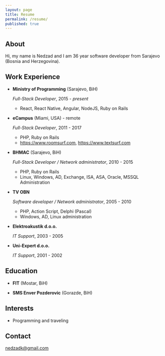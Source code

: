 ```yaml
---
layout: page
title: Resume
permalink: /resume/
published: true
---
```


About
-----
Hi, my name is Nedzad and I am 36 year software developer from Sarajevo (Bosnia and Herzegovina).

Work Experience
---------------

*   **Ministry of Programming** (Sarajevo, BiH)

    *Full-Stack Developer*, 2015 - *present*

    -   React, React Native, Angular, NodeJS, Ruby on Rails

*   **eCampus** (Miami, USA) - remote

    *Full-Stack Developer*, 2011 - 2017

    -   PHP, Ruby on Rails
    -   https://www.roomsurf.com, https://www.textsurf.com

*   **BHMAC** (Sarajevo, BiH)

    *Full-Stack Developer / Network administrator*, 2010 - 2015

    -   PHP, Ruby on Rails
    -   Linux, Windows, AD, Exchange, ISA, ASA, Oracle, MSSQL Administration

*   **TV OBN**

    *Software developer / Network administrator*, 2005 - 2010

    -   PHP, Action Script, Delphi (Pascal)
    -   Windows, AD, Linux administration

*   **Elektroakustik d.o.o.**

    *IT Support*, 2003 - 2005

*   **Uni-Expert d.o.o.**

    *IT Support*, 2001 - 2002

Education
---------

*   **FIT** (Mostar, BiH)

*   **SMS Enver Pozderovic** (Gorazde, BiH)


Interests
---------

*   Programming and traveling


Contact
------

[nedzadk@gmail.com](mailto:nedzadk@gmail.com)
